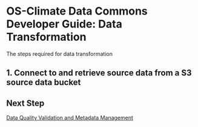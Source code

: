 # OS-Climate Data Commons Developer Guide: Data Transformation


The steps required for data transformation

## 1. Connect to and retrieve source data from a S3 source data bucket

## Next Step

[Data Quality Validation and Metadata Management](./metadata-management.md)

[1]: https://github.com/os-climate/data-pipeline-template